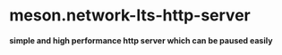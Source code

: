 # meson.network-lts-http-server
#### simple and high performance http server which can be paused easily
